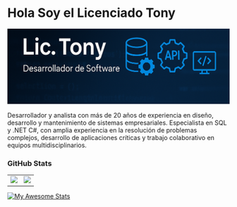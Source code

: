 # Hola Soy el Licenciado Tony

![Lic. Tony](https://raw.githubusercontent.com/LicTony/LicTony/main/assets/img/bannerV2.png)

Desarrollador y analista con más de 20 años de experiencia en diseño, desarrollo y mantenimiento de sistemas empresariales. Especialista en SQL y .NET C#, con amplia experiencia en la resolución de problemas complejos, desarrollo de aplicaciones críticas y trabajo colaborativo en equipos multidisciplinarios.

### GitHub Stats
<table>
  <tr>
    <td>
      <img src="https://github-readme-stats.vercel.app/api/top-langs/?username=LicTony&layout=compact&theme=dark" />
    </td>
    <td>
      <img src="https://github-readme-stats.vercel.app/api?username=LicTony&show_icons=true&theme=dark" />
    </td>
  </tr>
</table>


[![My Awesome Stats](https://awesome-github-stats.azurewebsites.net/user-stats/brunobritodev)](https://git.io/awesome-stats-card)


